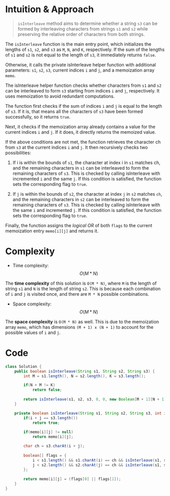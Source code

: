 # Intuition & Approach
> `isInterleave` method aims to determine whether a string `s3` can be formed by interleaving characters from strings `s1` and `s2` while preserving the relative order of characters from both strings.

The `isInterleave` function is the main entry point, which initializes the lengths of `s1`, `s2`, and `s3` as `M`, `N`, and `K`, respectively. If the sum of the lengths of `s1` and `s2` is not equal to the length of `s3`, it immediately returns `false`.

Otherwise, it calls the private isInterleave helper function with additional parameters: `s1`, `s2`, `s3`, current indices `i` and `j`, and a memoization array `memo`.

The isInterleave helper function checks whether characters from `s1` and `s2` can be interleaved to form `s3` starting from indices `i` and `j`, respectively. It uses memoization to avoid redundant computations.

The function first checks if the sum of indices `i` and `j` is equal to the length of `s3`. If it is, that means all the characters of `s3` have been formed successfully, so it returns `true`.

Next, it checks if the memoization array already contains a value for the current indices `i` and `j`. If it does, it directly returns the memoized value.

If the above conditions are not met, the function retrieves the character ch from `s3` at the current indices `i` and `j`. It then recursively checks two possibilities:

1. If i is within the bounds of `s1`, the character at index i in `s1` matches ch, and the remaining characters in `s1` can be interleaved to form the remaining characters of `s3`. This is checked by calling isInterleave with incremented `i` and the same `j`. If this condition is satisfied, the function sets the corresponding flag to `true`.

2. If `j` is within the bounds of `s2`, the character at index `j` in `s2` matches `ch`, and the remaining characters in `s2` can be interleaved to form the remaining characters of `s3`. This is checked by calling isInterleave with the same `i` and incremented `j`. If this condition is satisfied, the function sets the corresponding flag to `true`.

Finally, the function assigns the *logical OR* of both `flags` to the current memoization entry `memo[i][j]` and returns it.

# Complexity
- Time complexity: $$O(M * N)$$

The **time complexity** of this solution is `O(M * N)`, where `M` is the length of string `s1` and `N` is the length of string `s2`. This is because each combination of `i` and `j` is visited once, and there are `M * N` possible combinations.

- Space complexity: $$O(M * N)$$

The **space complexity** is `O(M * N)` as well. This is due to the memoization array `memo`, which has dimensions `(M + 1) x (N + 1)` to account for the possible values of `i` and `j`.

# Code
```java
class Solution {
    public boolean isInterleave(String s1, String s2, String s3) {
        int M = s1.length(), N = s2.length(), K = s3.length();

        if(N + M != K)
            return false;
        
        return isInterleave(s1, s2, s3, 0, 0, new Boolean[M + 1][N + 1]);
    }

    private boolean isInterleave(String s1, String s2, String s3, int i, int j, Boolean[][] memo) {
        if(i + j == s3.length())
            return true;
        
        if(memo[i][j] != null)
            return memo[i][j];

        char ch = s3.charAt(i + j);
        
        boolean[] flags = {
            i < s1.length() && s1.charAt(i) == ch && isInterleave(s1, s2, s3, i + 1, j, memo), 
            j < s2.length() && s2.charAt(j) == ch && isInterleave(s1, s2, s3, i, j + 1, memo)
        };
        
        return memo[i][j] = (flags[0] || flags[1]);
    }
}
```
